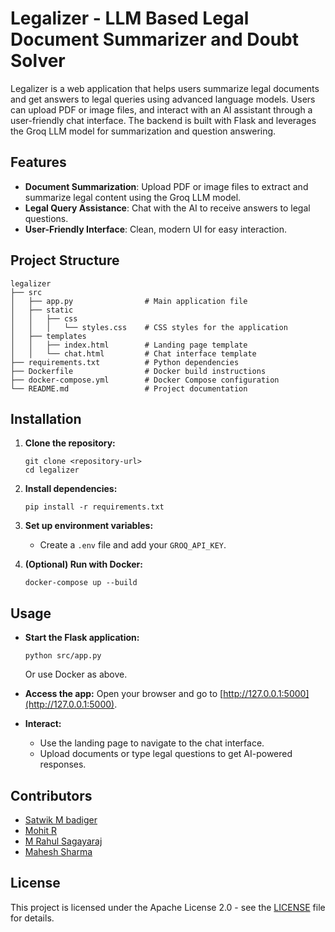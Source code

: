 # Legalizer - LLM Based Legal Document Summarizer and Doubt Solver

Legalizer is a web application that helps users summarize legal documents and get answers to legal queries using advanced language models. Users can upload PDF or image files, and interact with an AI assistant through a user-friendly chat interface. The backend is built with Flask and leverages the Groq LLM model for summarization and question answering.

## Features

- **Document Summarization**: Upload PDF or image files to extract and summarize legal content using the Groq LLM model.
- **Legal Query Assistance**: Chat with the AI to receive answers to legal questions.
- **User-Friendly Interface**: Clean, modern UI for easy interaction.

## Project Structure

```
legalizer
├── src
│   ├── app.py                # Main application file
│   ├── static
│   │   ├── css
│   │   │   └── styles.css    # CSS styles for the application
│   ├── templates
│   │   ├── index.html        # Landing page template
│   │   └── chat.html         # Chat interface template
├── requirements.txt          # Python dependencies
├── Dockerfile                # Docker build instructions
├── docker-compose.yml        # Docker Compose configuration
└── README.md                 # Project documentation
```

## Installation

1. **Clone the repository:**
   ```
   git clone <repository-url>
   cd legalizer
   ```

2. **Install dependencies:**
   ```
   pip install -r requirements.txt
   ```

3. **Set up environment variables:**
   - Create a `.env` file and add your `GROQ_API_KEY`.

4. **(Optional) Run with Docker:**
   ```
   docker-compose up --build
   ```

## Usage

- **Start the Flask application:**
  ```
  python src/app.py
  ```
  Or use Docker as above.

- **Access the app:**
  Open your browser and go to [http://127.0.0.1:5000](http://127.0.0.1:5000).

- **Interact:**
  - Use the landing page to navigate to the chat interface.
  - Upload documents or type legal questions to get AI-powered responses.

## Contributors

- [Satwik M badiger](https://github.com/Satwikmbadiger)
- [Mohit R](https://github.com/moh-maverick)
- [M Rahul Sagayaraj](https://github.com/rahulsags)
- [Mahesh Sharma](https://github.com/mahesh2095)

## License

This project is licensed under the Apache License 2.0 - see the [LICENSE](LICENSE) file for details.
